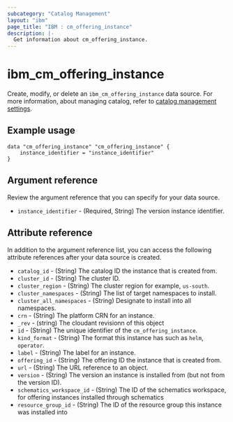 ```yaml
---
subcategory: "Catalog Management"
layout: "ibm"
page_title: "IBM : cm_offering_instance"
description: |-
  Get information about cm_offering_instance.
---
```



# ibm_cm_offering_instance

Create, modify, or delete an `ibm_cm_offering_instance` data source.  For more information, about managing catalog, refer to [catalog management settings](https://cloud.ibm.com/docs/account?topic=account-account-getting-started).


## Example usage

```
data "cm_offering_instance" "cm_offering_instance" {
	instance_identifier = "instance_identifier"
}
```

## Argument reference
Review the argument reference that you can specify for your data source. 

- `instance_identifier` - (Required, String) The version instance identifier.

## Attribute reference
In addition to the argument reference list, you can access the following attribute references after your data source is created.

- `catalog_id` - (String) The catalog ID the instance that is created from.
- `cluster_id` - (String) The cluster ID.
- `cluster_region` - (String) The cluster region for example, `us-south`.
- `cluster_namespaces` - (String) The list of target namespaces to install.
- `cluster_all_namespaces` - (String) Designate to install into all namespaces.
- `crn` - (String) The platform CRN for an instance.
- `_rev` - (string) The cloudant revisionn of this object
- `id` - (String) The unique identifier of the `cm_offering_instance`.
- `kind_format` - (String) The format this instance has such as `helm`, `operator`.
- `label` - (String) The label for an instance.
- `offering_id` - (String) The offering ID the instance that is created from.
- `url` - (String) The URL reference to an object.
- `version` - (String) The version an instance is installed from (but not from the version ID).
- `schematics_workspace_id` - (String) The ID of the schematics workspace, for offering instances installed through schematics
- `resource_group_id` - (String) The ID of the resource group this instance was installed into
